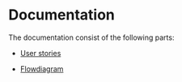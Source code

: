# Documentation

The documentation consist of the following parts:

* [User stories](UserStories.md)

* [Flowdiagram](ludoflow.drawio)

  

